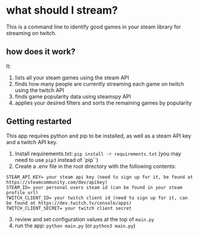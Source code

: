 # what should I stream?

This is a command line to identify good games in your steam library for streaming on twitch.


## how does it work?
It:
1. lists all your steam games using the steam API
2. finds how many people are currently streaming each game on twitch using the twitch API
3. finds game popularity data using steamspy API
4. applies your desired filters and sorts the remaining games by popularity

## Getting restarted
This app requires python and pip to be installed, as well as a steam API key and a twitch API key.
1. Install requirements.txt: `pip install -r requirements.txt` (you may need to use `pip3` instead of `pip``)
2. Create a .env file in the root directory with the following contents:
```
STEAM_API_KEY= your steam api key (need to sign up for it, be found at https://steamcommunity.com/dev/apikey)
STEAM_ID= your personal users steam id (can be found in your steam profile url)
TWITCH_CLIENT_ID= your twitch client id (need to sign up for it, can be found at https://dev.twitch.tv/console/apps)
TWITCH_CLIENT_SECRET= your twitch client secret
```
3. review and set configuration values at the top of `main.py`
4. run the app: `python main.py` (or `python3 main.py`)